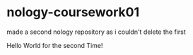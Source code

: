 # nology-coursework01
made a second nology repository as i couldn't delete the first

Hello World for the second Time!

